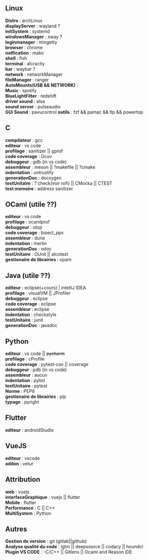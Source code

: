 ## Linux
**Distro** : archLinux  
**displayServer** : wayland  ?  
**initSystem** : systemd  
**windowsManager** : sway  ?  
**loginmanager** : mingetty  
**browser** : chrome  
**notfication** : mako  
**shell** : fish  
**terminal** : alcracity  
**bar** : waybar  ?  
**network** : networkManager  
**fileManager** : ranger  
**AutoMounts(USB && NETWORK)** :  
**Music** : spotify  
**BlueLightFilter** : redshift  
**driver sound** : alsa  
**sound server** : pulseaudio  
**GUi Sound** : pavucontrol
**outils** : fzf && pamac && tlp && powertop

## C

**compilateur** : gcc  
**editeur** : vs code  
**profilage** : sanitizer || gprof  
**code coverage** : Gcov  
**debuggeur** : gdb (in vs code)  
**assembleur** :  meson || ?makefile || ?cmake   
**indentation** : untrustify  
**generationDoc** : docxygen  
**testUnitaire** : ?  check(voir rofi)  || CMocka || CTEST  
**test memoire** : address sanitizer  

## OCaml (utile ??)

**editeur** : vs code  
**profilage** : ocamlprof  
**debuggeur** : utop  
**code coverage** : bisect_ppx  
**assembleur** : dune  
**indentation** : merlin  
**generationDoc** : odoc  
**testUnitaire** : OUnit || alcotest  
**gestionaire de librairies** : opam  

## Java (utile ??)

**editeur** : eclipse(+cours) | intelliJ IDEA  
**profilage** : visualVM || JProfiler  
**debuggeur** : eclipse  
**code coverage** : eclipse  
**assembleur** : eclipse  
**indentation** : checkstyle  
**testUnitaire** : junit  
**generationDoc** : javadoc  

## Python
**editeur** : vs code  || ~~pycharm~~  
**profilage** : cProfile  
**code coverage** : pytest-cov || coverage  
**debuggeur** : pdb (in vs code)   
**assembleur** :   aucun  
**indentation** : pylint  
**testUnitaire** : pytest  
**Norme** : PEP8  
**gestionaire de librairies** : pip  
**typage** : pyright  

## Flutter
**editeur** : androidStudio  

## VueJS
**editeur** : vscode  
**addon** : vetur  

## Attribution
**web** : vuejs  
**interfaceGraphique** : vuejs || flutter  
**Mobile** : flutter  
**Performance** : C  || C++  
**MultiSystem** : Python  

## Autres
**Gestion de version** : git (gitlab||github)  
**Analyse qualité du code** : lgtm || deepsource || codacy || houndci  
**Plugin VS CODE** :   -C/C++ || Gitlens || Ocaml and Reason IDE  

